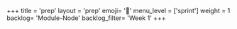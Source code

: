 +++
title = 'prep'
layout = 'prep'
emoji= '📝'
menu_level = ['sprint']
weight = 1
backlog= 'Module-Node'
backlog_filter= 'Week 1'
+++


